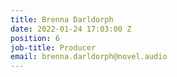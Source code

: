 ```yaml
---
title: Brenna Darldorph
date: 2022-01-24 17:03:00 Z
position: 6
job-title: Producer
email: brenna.darldorph@novel.audio
---
```


